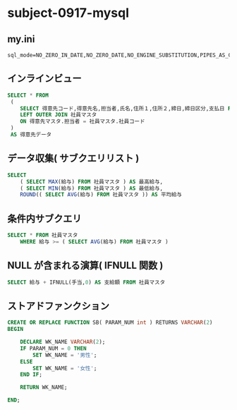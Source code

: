 # subject-0917-mysql

## my.ini
```
sql_mode=NO_ZERO_IN_DATE,NO_ZERO_DATE,NO_ENGINE_SUBSTITUTION,PIPES_AS_CONCAT
```

## インラインビュー
```sql
SELECT * FROM
 ( 
    SELECT 得意先コード,得意先名,担当者,氏名,住所１,住所２,締日,締日区分,支払日 FROM 得意先マスタ 
    LEFT OUTER JOIN 社員マスタ
    ON 得意先マスタ.担当者 = 社員マスタ.社員コード
 )
 AS 得意先データ
```

## データ収集( サブクエリリスト )
```sql
SELECT
    ( SELECT MAX(給与) FROM 社員マスタ ) AS 最高給与,
    ( SELECT MIN(給与) FROM 社員マスタ ) AS 最低給与,
    ROUND(( SELECT AVG(給与) FROM 社員マスタ )) AS 平均給与
```

## 条件内サブクエリ
```sql
SELECT * FROM 社員マスタ
    WHERE 給与 >= ( SELECT AVG(給与) FROM 社員マスタ )
```

## NULL が含まれる演算( IFNULL 関数 )
```sql
SELECT 給与 + IFNULL(手当,0) AS 支給額 FROM 社員マスタ
```

## ストアドファンクション
```sql
CREATE OR REPLACE FUNCTION SB( PARAM_NUM int ) RETURNS VARCHAR(2)
BEGIN

    DECLARE WK_NAME VARCHAR(2);
    IF PARAM_NUM = 0 THEN
        SET WK_NAME = '男性';
    ELSE
        SET WK_NAME = '女性';
    END IF;

    RETURN WK_NAME;

END;
```
